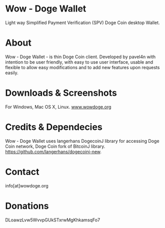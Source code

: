 Wow - Doge Wallet
=================

Light way Simplified Payment Verification (SPV) Doge Coin desktop Wallet.

About
=====
Wow - Doge Wallet - is thin Doge Coin client. Developed by pavel4n with intention to be user friendly, with easy to use user interface, usable and flexible to allow easy modifications and to add new features upon requests easily.

Downloads & Screenshots
=======================
For Windows, Mac OS X, Linux. www.wowdoge.org

Credits & Dependecies
===========
Wow - Doge Wallet uses langerhans DogecoinJ library for accessing Doge Coin network, Doge Coin fork of BitcoinJ library. https://github.com/langerhans/dogecoinj-new.

Contact
=======

info[at]wowdoge.org


Donations
=========

DLoawzLvw5WvvpGUkSTxrwMgKhkamsqFo7
